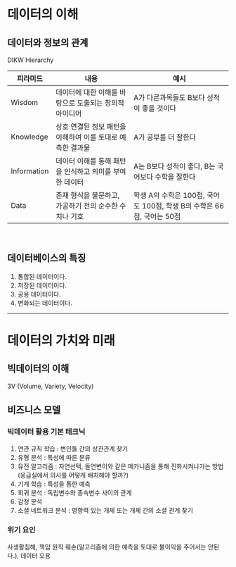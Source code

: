 # 데이터의 이해
## 데이터와 정보의 관계
DIKW Hierarchy<br>
>

|피라미드|내용|예시|
|--------|--------|--------|
|Wisdom|데이터에 대한 이해를 바탕으로 도출되는 창의적 아이디어|A가 다른과목들도 B보다 성적이 좋을 것이다|
|Knowledge|상호 연결된 정보 패턴을 이해하여 이를 토대로 예측한 결과물|A가 공부를 더 잘한다|
|Information|데이터 이해를 통해 패턴을 인식하고 의미를 부여한 데이터|A는 B보다 성적이 좋다, B는 국어보다 수학을 잘한다|
|Data|존재 형식을 불문하고, 가공하기 전의 순수한 수치나 기호|학생 A의 수학은 100점, 국어도 100점, 학생 B의 수학은 66점, 국어는 50점|
<br>

## 데이터베이스의 특징
1. 통합된 데이터이다.<br>
2. 저장된 데이터이다. <br>
3. 공용 데이터이다.<br>
4. 변화되는 데이터이다.<br>
<hr>

# 데이터의 가치와 미래
## 빅데이터의 이해
3V (Volume, Variety, Velocity)

## 비즈니스 모델
### 빅데이터 활용 기본 테크닉
1. 연관 규칙 학습 : 변인들 간의 상관관계 찾기 <br>
2. 유형 분석 : 특성에 따른 분류<br>
3. 유전 알고리즘 : 자연선택, 돌연변이와 같은 메카니즘을 통해 진화시켜나가는 방법 (응급실에서 의사를 어떻게 배치해야 할까?)<br>
4. 기계 학습 : 특성을 통한 예측<br>
5. 회귀 분석 : 독립변수와 종속변수 사이의 관계<br>
6. 감정 분석  <br>
7. 소셜 네트워크 분석 : 영향력 있는 개체 또는 개체 간의 소셜 관계 찾기 <br>

### 위기 요인
사생활침해, 책임 원칙 훼손(알고리즘에 의한 예측을 토대로 불이익을 주어서는 안된다.), 데이터 오용
